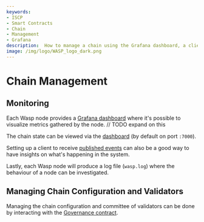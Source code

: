 ```yaml
---
keywords:
- ISCP
- Smart Contracts
- Chain
- Management
- Grafana
description:  How to manage a chain using the Grafana dashboard, a client to receive published events, logging and validators.
image: /img/logo/WASP_logo_dark.png
---
```

# Chain Management

## Monitoring

Each Wasp node provides a [Grafana dashboard](./running-a-node.md###grafana) where it's possible to visualize metrics gathered by the node.
// TODO expand on this

The chain state can be viewed via the [dashboard](./running-a-node.md###Dashboard) (by default on port `:7000`).

Setting up a client to receive [published events](./running-a-node.md###Publisher) can also be a good way to have insights on what's happening in the system.

Lastly, each Wasp node will produce a log file (`wasp.log`) where the behaviour of a node can be investigated.

## Managing Chain Configuration and Validators

Managing the chain configuration and committee of validators can be done by interacting with the [Governance contract](../core_concepts/core_contracts/governance.md).
